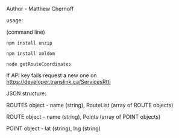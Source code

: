 Author - Matthew Chernoff

usage:

(command line)

	npm install unzip
	
	npm install xmldom
	
	node getRouteCoordinates
	
	
If API key fails request a new one on https://developer.translink.ca/ServicesRtti

JSON structure:

ROUTES object - name (string), RouteList (array of ROUTE objects)

ROUTE object - name (string), Points (array of POINT objects)

POINT object - lat (string), lng (string)

